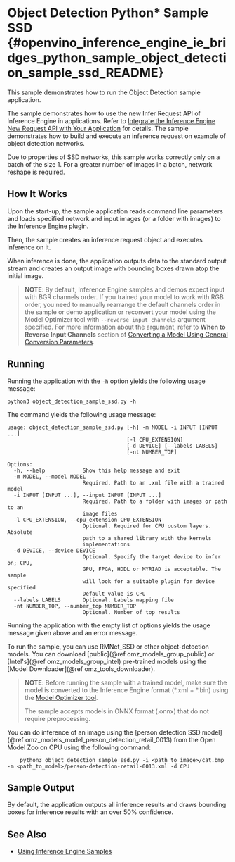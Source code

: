 # Object Detection Python* Sample SSD {#openvino_inference_engine_ie_bridges_python_sample_object_detection_sample_ssd_README}

This sample demonstrates how to run the Object Detection sample application.

The sample demonstrates how to use the new Infer Request API of Inference Engine in applications.
Refer to [Integrate the Inference Engine New Request API with Your Application](../../../../../docs/IE_DG/Integrate_with_customer_application_new_API.md) for details.
The sample demonstrates how to build and execute an inference request on example of object detection networks.

Due to properties of SSD networks, this sample works correctly only on a batch of the size 1. For a greater number of images in a batch, network reshape is required.

## How It Works

Upon the start-up, the sample application reads command line parameters and loads specified network and input images (or a
folder with images) to the Inference Engine plugin.

Then, the sample creates an inference request object and executes inference on it.

When inference is done, the application outputs data to the standard output stream and creates an output image with bounding boxes drawn atop the initial image.

> **NOTE**: By default, Inference Engine samples and demos expect input with BGR channels order. If you trained your model to work with RGB order, you need to manually rearrange the default channels order in the sample or demo application or reconvert your model using the Model Optimizer tool with `--reverse_input_channels` argument specified. For more information about the argument, refer to **When to Reverse Input Channels** section of [Converting a Model Using General Conversion Parameters](../../../../../docs/MO_DG/prepare_model/convert_model/Converting_Model_General.md).

## Running

Running the application with the <code>-h</code> option yields the following usage message:
```
python3 object_detection_sample_ssd.py -h
```
The command yields the following usage message:
```
usage: object_detection_sample_ssd.py [-h] -m MODEL -i INPUT [INPUT ...]
                                      [-l CPU_EXTENSION]
                                      [-d DEVICE] [--labels LABELS]
                                      [-nt NUMBER_TOP]

Options:
  -h, --help            Show this help message and exit
  -m MODEL, --model MODEL
                        Required. Path to an .xml file with a trained model
  -i INPUT [INPUT ...], --input INPUT [INPUT ...]
                        Required. Path to a folder with images or path to an
                        image files
  -l CPU_EXTENSION, --cpu_extension CPU_EXTENSION
                        Optional. Required for CPU custom layers. Absolute
                        path to a shared library with the kernels
                        implementations
  -d DEVICE, --device DEVICE
                        Optional. Specify the target device to infer on; CPU,
                        GPU, FPGA, HDDL or MYRIAD is acceptable. The sample
                        will look for a suitable plugin for device specified
                        Default value is CPU
  --labels LABELS       Optional. Labels mapping file
  -nt NUMBER_TOP, --number_top NUMBER_TOP
                        Optional. Number of top results
```

Running the application with the empty list of options yields the usage message given above and an error message.

To run the sample, you can use RMNet_SSD or other object-detection models. You can download [public](@ref omz_models_group_public) or [Intel's](@ref omz_models_group_intel) pre-trained models using the [Model Downloader](@ref omz_tools_downloader).

> **NOTE**: Before running the sample with a trained model, make sure the model is converted to the Inference Engine format (\*.xml + \*.bin) using the [Model Optimizer tool](../../../../../docs/MO_DG/Deep_Learning_Model_Optimizer_DevGuide.md).
> 
> The sample accepts models in ONNX format (.onnx) that do not require preprocessing.

You can do inference of an image using the [person detection SSD model](@ref omz_models_model_person_detection_retail_0013) from the Open Model Zoo on CPU using the following command:
```
    python3 object_detection_sample_ssd.py -i <path_to_image>/cat.bmp -m <path_to_model>/person-detection-retail-0013.xml -d CPU
```

## Sample Output

By default, the application outputs all inference results and draws bounding boxes for inference results with an over 50% confidence.

## See Also
* [Using Inference Engine Samples](../../../../../docs/IE_DG/Samples_Overview.md)
